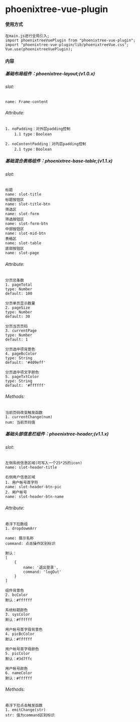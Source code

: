# phoenixtree-vue-plugin

#### 使用方式
```
在main.js进行全局引入;
import phoenixtreeVuePlugin from "phoenixtree-vue-plugin";
import "phoenixtree-vue-plugin/lib/phoenixtreeVue.css";
Vue.use(phoenixtreeVuePlugin);
```

#### 内容
##### 基础布局组件：phoenixtree-layout;(v1.0.x) 
###### slot: 
    name: Frame-content

###### Attribute: 
    1. noPadding：对外层padding控制  
        1.1 type：Boolean  
        
    2. noContentPadding：对内层padding控制  
        2.1 type：Boolean 

##### 基础混合表格组件：phoenixtree-base-table;(v1.1.x)
###### slot: 
    标题
    name: slot-title
    标题按钮区
    name: slot-title-btn
    筛选区
    name: slot-form
    筛选按钮区
    name: slot-form-btn
    中部按钮区
    name: slot-mid-btn
    表格区
    name: slot-table
    底部按钮区
    name: slot-page

###### Attribute: 
    分页总条数
    1. pageTotal 
    type: Number 
    default: 100 

    分页单页显示数量
    2. pageSize
    type: Number 
    default: 30 

    分页当页页码
    3. currentPage
    type: Number 
    default: 1 

    分页选中项背景色
    4. pageBcColor 
    type: String 
    default: '#409eff' 

    分页选中项文字颜色 
    5. pageTxtColor 
    type: String 
    default: '#ffffff' 

###### Methods: 
    当前页码改变触发函数
    1. currentChange(num)
    num: 当前页码值
    
##### 基础头部信息栏组件：phoenixtree-header;(v1.1.x)
###### slot: 
    左侧系统信息区域(可写入一个25*25的icon)
    name: slot-header-title

    右侧用户信息区域
    1. 用户帐号首字符
    name: slot-header-btn-pic
    2. 用户帐号
    name: slot-header-btn-name

###### Attribute: 
    悬浮下拉数组
    1. dropdowmArr

    name: 展示名称
    command: 点击操作区别标识

    默认：
    [
        {
            name: '退出登录',
            command: 'logOut'
        }
    ]

    组件背景色
    2. bcColor
    默认：#ffffff 

    系统标题颜色
    3. sysColor 
    默认：#ffffff 

    用户帐号首字母背景色
    4. picBcColor
    默认：#ffffff 

    用户帐号首字母颜色
    5. picColor 
    默认：#3d7ffc 

    用户帐号颜色
    6. nameColor
    默认：#ffffff 

###### Methods:
    悬浮下拉点击触发函数
    1. emitChange(str)
    str: 值为command区别标识

